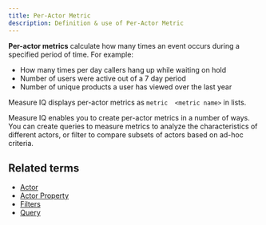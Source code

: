 ```yaml
---
title: Per-Actor Metric 
description: Definition & use of Per-Actor Metric 
---
```

**Per-actor metrics** calculate how many times an event occurs during a specified period of time. For example:

- How many times per day callers hang up while waiting on hold
- Number of users were active out of a 7 day period
- Number of unique products a user has viewed over the last year

Measure IQ displays per-actor metrics as `metric  <metric name>` in lists.

Measure IQ enables you to create per-actor metrics in a number of ways. You can create queries to measure metrics to analyze the characteristics of different actors, or filter to compare subsets of actors based on ad-hoc criteria.

## Related terms

- [Actor](../actor)
- [Actor Property](../actor-property)
- [Filters](../filters)
- [Query](../query)